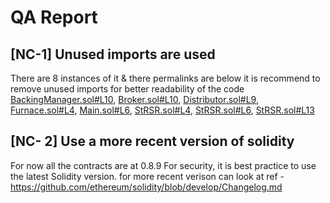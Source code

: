 # QA Report

## [NC-1] Unused imports are used
There are 8 instances of it & there permalinks are below
it is  recommend to remove unused imports for better readability of the code
[BackingManager.sol#L10](https://github.com/reserve-protocol/protocol/blob/df7ecadc2bae74244ace5e8b39e94bc992903158/contracts/p1/BackingManager.sol#L10),
[Broker.sol#L10](https://github.com/reserve-protocol/protocol/blob/df7ecadc2bae74244ace5e8b39e94bc992903158/contracts/p1/Broker.sol#L10),
[Distributor.sol#L9](https://github.com/reserve-protocol/protocol/blob/df7ecadc2bae74244ace5e8b39e94bc992903158/contracts/p1/Distributor.sol#L9),
[Furnace.sol#L4](https://github.com/reserve-protocol/protocol/blob/df7ecadc2bae74244ace5e8b39e94bc992903158/contracts/p1/Furnace.sol#L4),
[Main.sol#L6](https://github.com/reserve-protocol/protocol/blob/df7ecadc2bae74244ace5e8b39e94bc992903158/contracts/p1/Main.sol#L6),
[StRSR.sol#L4](https://github.com/reserve-protocol/protocol/blob/df7ecadc2bae74244ace5e8b39e94bc992903158/contracts/p1/StRSR.sol#L4),
[StRSR.sol#L6](https://github.com/reserve-protocol/protocol/blob/df7ecadc2bae74244ace5e8b39e94bc992903158/contracts/p1/StRSR.sol#L6),
[StRSR.sol#L13](https://github.com/reserve-protocol/protocol/blob/df7ecadc2bae74244ace5e8b39e94bc992903158/contracts/p1/StRSR.sol#L13)

## [NC- 2] Use a more recent version of solidity
For now all the contracts are at 0.8.9 
For security, it is best practice to use the latest Solidity version.
for more recent verison can look at ref - https://github.com/ethereum/solidity/blob/develop/Changelog.md

